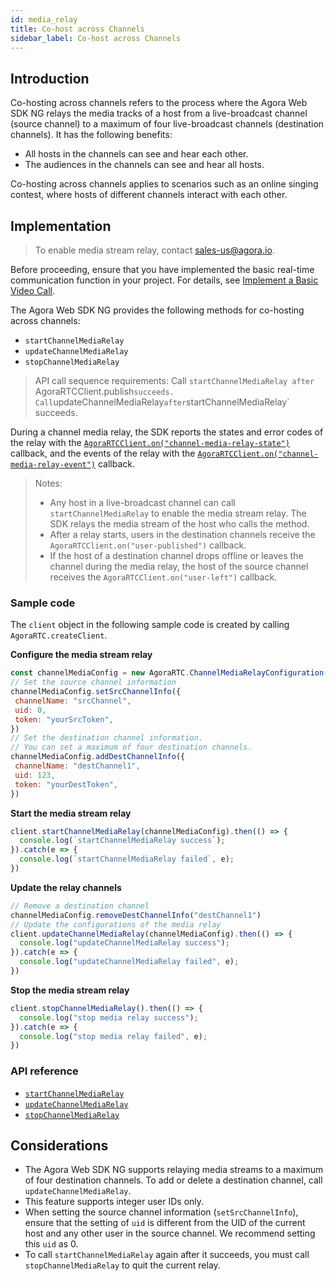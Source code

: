 ```yaml
---
id: media_relay
title: Co-host across Channels
sidebar_label: Co-host across Channels
---
```


## Introduction

Co-hosting across channels refers to the process where the Agora Web SDK NG relays the media tracks of a host from a live-broadcast channel (source channel) to a maximum of four live-broadcast channels (destination channels). It has the following benefits:

- All hosts in the channels can see and hear each other.
- The audiences in the channels can see and hear all hosts.

Co-hosting across channels applies to scenarios such as an online singing contest, where hosts of different channels interact with each other.

## Implementation

> To enable media stream relay, contact sales-us@agora.io.

Before proceeding, ensure that you have implemented the basic real-time communication function in your project. For details, see [Implement a Basic Video Call](basic_call.md).

The Agora Web SDK NG provides the following methods for co-hosting across channels:

- `startChannelMediaRelay`
- `updateChannelMediaRelay`
- `stopChannelMediaRelay`

> API call sequence requirements:
> Call `startChannelMediaRelay after `AgoraRTCClient.publish` succeeds.
> Call `updateChannelMediaRelay` after `startChannelMediaRelay` succeeds.

During a channel media relay, the SDK reports the states and error codes of the relay with the [`AgoraRTCClient.on("channel-media-relay-state")`](/api/en/interfaces/iagorartcclient.html#event_channel_media_relay_state) callback, and the events of the relay with the [`AgoraRTCClient.on("channel-media-relay-event")`](/api/cn/interfaces/iagorartcclient.html#event_channel_media_relay_event) callback.

> Notes:
> - Any host in a live-broadcast channel can call `startChannelMediaRelay` to enable the media stream relay. The SDK relays the media stream of the host who calls the method.
> - After a relay starts, users in the destination channels receive the `AgoraRTCClient.on("user-published")` callback.
> - If the host of a destination channel drops offline or leaves the channel during the media relay, the host of the source channel receives the `AgoraRTCClient.on("user-left")` callback.

### Sample code
The `client` object in the following sample code is created by calling `AgoraRTC.createClient`.

**Configure the media stream relay**

```js
const channelMediaConfig = new AgoraRTC.ChannelMediaRelayConfiguration();
// Set the source channel information
channelMediaConfig.setSrcChannelInfo({
 channelName: "srcChannel",
 uid: 0,
 token: "yourSrcToken",
})
// Set the destination channel information.
// You can set a maximum of four destination channels.
channelMediaConfig.addDestChannelInfo({
 channelName: "destChannel1",
 uid: 123,
 token: "yourDestToken",
})
```

**Start the media stream relay**

```js
client.startChannelMediaRelay(channelMediaConfig).then(() => {
  console.log(`startChannelMediaRelay success`);
}).catch(e => {
  console.log(`startChannelMediaRelay failed`, e);
})
```

**Update the relay channels**

```js
// Remove a destination channel
channelMediaConfig.removeDestChannelInfo("destChannel1")
// Update the configurations of the media relay
client.updateChannelMediaRelay(channelMediaConfig).then(() => {
  console.log("updateChannelMediaRelay success");
}).catch(e => {
  console.log("updateChannelMediaRelay failed", e);
})
```

**Stop the media stream relay**
```js
client.stopChannelMediaRelay().then(() => {
  console.log("stop media relay success");
}).catch(e => {
  console.log("stop media relay failed", e);
})
```

### API reference
- [`startChannelMediaRelay`](/api/en/interfaces/iagorartcclient.html#startchannelmediarelay)
- [`updateChannelMediaRelay`](/api/en/interfaces/iagorartcclient.html#updatechannelmediarelay)
- [`stopChannelMediaRelay`](/api/en/interfaces/iagorartcclient.html#stopchannelmediarelay)

## Considerations

- The Agora Web SDK NG supports relaying media streams to a maximum of four destination channels. To add or delete a destination channel, call `updateChannelMediaRelay`.
- This feature supports integer user IDs only.
- When setting the source channel information (`setSrcChannelInfo`), ensure that the setting of `uid` is different from the UID of the current host and any other user in the source channel. We recommend setting this `uid` as 0.
- To call `startChannelMediaRelay` again after it succeeds, you must call `stopChannelMediaRelay` to quit the current relay.